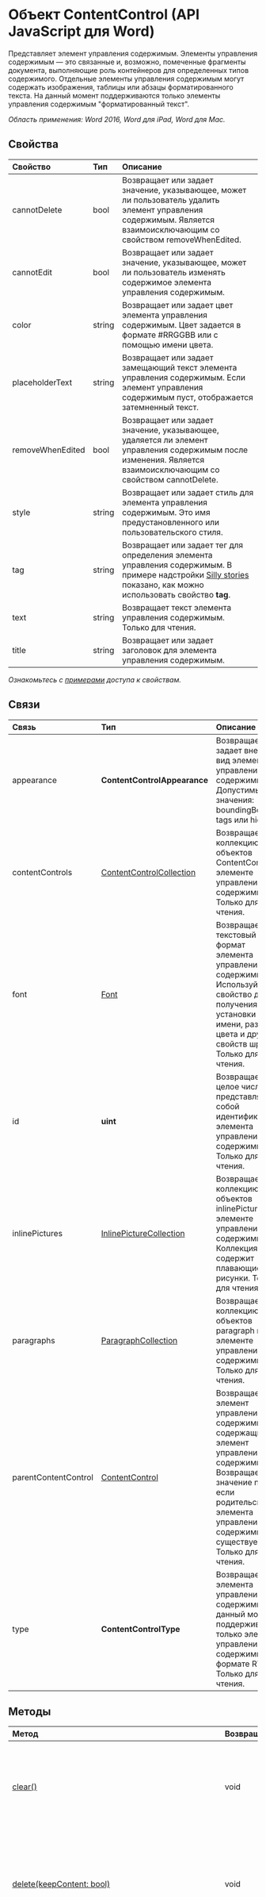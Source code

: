 ﻿# Объект ContentControl (API JavaScript для Word)

Представляет элемент управления содержимым. Элементы управления содержимым — это связанные и, возможно, помеченные фрагменты документа, выполняющие роль контейнеров для определенных типов содержимого. Отдельные элементы управления содержимым могут содержать изображения, таблицы или абзацы форматированного текста. На данный момент поддерживаются только элементы управления содержимым "форматированный текст".

_Область применения: Word 2016, Word для iPad, Word для Mac._

## Свойства
| Свойство     | Тип   |Описание
|:---------------|:--------|:----------|
|cannotDelete|bool|Возвращает или задает значение, указывающее, может ли пользователь удалить элемент управления содержимым. Является взаимоисключающим со свойством removeWhenEdited.|
|cannotEdit|bool|Возвращает или задает значение, указывающее, может ли пользователь изменять содержимое элемента управления содержимым.|
|color|string|Возвращает или задает цвет элемента управления содержимым. Цвет задается в формате #RRGGBB или с помощью имени цвета.|
|placeholderText|string|Возвращает или задает замещающий текст элемента управления содержимым. Если элемент управления содержимым пуст, отображается затемненный текст.|
|removeWhenEdited|bool|Возвращает или задает значение, указывающее, удаляется ли элемент управления содержимым после изменения. Является взаимоисключающим со свойством cannotDelete.|
|style|string|Возвращает или задает стиль для элемента управления содержимым. Это имя предустановленного или пользовательского стиля.|
|tag|string|Возвращает или задает тег для определения элемента управления содержимым. В примере надстройки [Silly stories](https://aka.ms/sillystorywordaddin) показано, как можно использовать свойство **tag**.|
|text|string|Возвращает текст элемента управления содержимым. Только для чтения.|
|title|string|Возвращает или задает заголовок для элемента управления содержимым.|

_Ознакомьтесь с [примерами](#примерами) доступа к свойствам._

## Связи
| Связь | Тип   |Описание|
|:---------------|:--------|:----------|
|appearance|**ContentControlAppearance**|Возвращает или задает внешний вид элемента управления содержимым. Допустимые значения: boundingBox, tags или hidden.|
|contentControls|[ContentControlCollection](contentcontrolcollection.md)|Возвращает коллекцию объектов ContentControl в элементе управления содержимым. Только для чтения.|
|font|[Font](font.md)|Возвращает текстовый формат элемента управления содержимым. Используйте это свойство для получения и установки имени, размера, цвета и других свойств шрифта. Только для чтения.|
|id|**uint**|Возвращает целое число, представляющее собой идентификатор элемента управления содержимым. Только для чтения.|
|inlinePictures|[InlinePictureCollection](inlinepicturecollection.md)|Возвращает коллекцию объектов inlinePicture в элементе управления содержимым. Коллекция не содержит плавающие рисунки. Только для чтения.|
|paragraphs|[ParagraphCollection](paragraphcollection.md)|Возвращает коллекцию объектов paragraph в элементе управления содержимым. Только для чтения.|
|parentContentControl|[ContentControl](contentcontrol.md)|Возвращает элемент управления содержимым, содержащий элемент управления содержимым. Возвращает значение null, если родительского элемента управления содержимым не существует. Только для чтения.|
|type|**ContentControlType**|Возвращает тип элемента управления содержимым. На данный момент поддерживаются только элементы управления содержимым в формате RTF. Только для чтения.|

## Методы

| Метод           | Возвращаемый тип    |Описание|
|:---------------|:--------|:----------|
|[clear()](#clear)|void|Очищает содержимое элемента управления содержимым. Пользователь может отменить очистку содержимого.|
|[delete(keepContent: bool)](#deletekeepcontent-bool)|void|Удаляет элемент управления содержимым и его содержимое. Если параметру keepContent присвоено значение true, содержимое не удаляется.|
|[getHtml()](#gethtml)|string|Возвращает HTML-представление для объекта элемента управления содержимым.|
|[getOoxml()](#getooxml)|string|Возвращает OOXML-представление объекта элемента управления содержимым.|
|[insertBreak(breakType: BreakType, insertLocation: InsertLocation)](#insertbreakbreaktype-breaktype-insertlocation-insertlocation)|void|Вставляет разрыв в указанном расположении. Разрыв можно вставить только в объекты, содержащиеся в основном тексте документа, за исключением разрыва строки, который можно вставить в любой объект в тексте. Возможные значения insertLocation: Before, After, Start и End.|
|[insertFileFromBase64(base64File: string, insertLocation: InsertLocation)](#insertfilefrombase64base64file-string-insertlocation-insertlocation)|[Range](range.md)|Вставляет документ в текущий элемент управления содержимым в указанном расположении. Возможные значения insertLocation: Replace, Start и End.|
|[insertHtml(html: string, insertLocation: InsertLocation)](#inserthtmlhtml-string-insertlocation-insertlocation)|[Range](range.md)|Вставляет HTML-код в элемент управления содержимым в указанном расположении. Возможные значения insertLocation: Replace, Start и End.|
|[insertInlinePictureFromBase64(base64EncodedImage: string, insertLocation: InsertLocation)](#insertinlinepicturefrombase64base64encodedimage-string-insertlocation-insertlocation)|[InlinePicture](inlinepicture.md)|Вставляет встроенный рисунок в элемент управления содержимым в указанном расположении. Возможные значения insertLocation: Replace, Start и End. |
|[insertOoxml(ooxml: string, insertLocation: InsertLocation)](#insertooxmlooxml-string-insertlocation-insertlocation)|[Range](range.md)|Вставляет код OOXML или wordProcessingML в элемент управления содержимым в указанном расположении.  Возможные значения insertLocation: Replace, Start и End.|
|[insertParagraph(paragraphText: string, insertLocation: InsertLocation)](#insertparagraphparagraphtext-string-insertlocation-insertlocation)|[Paragraph](paragraph.md)|Вставляет абзац в указанном расположении. Возможные значения insertLocation: Before, After, Start и End.|
|[insertText(text: string, insertLocation: InsertLocation)](#inserttexttext-string-insertlocation-insertlocation)|[Range](range.md)|Вставляет текст в элемент управления содержимым в указанном расположении. Возможные значения insertLocation: Replace, Start и End.|
|[load(param: object)](#loadparam-object)|void|Заполняет прокси-объект, созданный в слое JavaScript, значениями свойства и объекта, указанными в параметре.|
|[search(searchText: string, searchOptions: ParamTypeStrings.SearchOptions)](#searchsearchtext-string-searchoptions-paramtypestrings.searchoptions)|[SearchResultCollection](searchresultcollection.md)|Выполняет поиск с помощью указанного объекта searchOptions в области объекта элемента управления содержимым. Результат поиска — это коллекция объектов диапазона.|
|[select(selectionMode: SelectionMode)](#selectselectionmode-selectionmode)|void|Выбирает элемент управления содержимым. При этом Word переходит к выделенному фрагменту. Возможные режимы выбора: Select, Start и End.|

## Сведения о методе

### clear()
Очищает содержимое элемента управления содержимым. Пользователь может отменить операцию для очищенного содержимого.

#### Синтаксис
```js
contentControlObject.clear();
```

#### Параметры
Нет

#### Возвращаемое значение
void

#### Примеры
```js
// Run a batch operation against the Word object model.
Word.run(function (context) {
    
    // Create a proxy object for the content controls collection.
    var contentControls = context.document.contentControls;
    
    // Queue a command to load the content controls collection.
    contentControls.load('text');
     
    // Synchronize the document state by executing the queued commands, 
    // and return a promise to indicate task completion.
    return context.sync().then(function () {
        
        if (contentControls.items.length === 0) {
            console.log("There isn't a content control in this document.");
        } else {
            
            // Queue a command to clear the contents of the first content control.
            contentControls.items[0].clear();
            // Synchronize the document state by executing the queued commands, 
            // and return a promise to indicate task completion.
            return context.sync().then(function () {
                console.log('Content control cleared of contents.');
            });      
        }
            
    });  
})
.catch(function (error) {
    console.log('Error: ' + JSON.stringify(error));
    if (error instanceof OfficeExtension.Error) {
        console.log('Debug info: ' + JSON.stringify(error.debugInfo));
    }
});

```

### delete(keepContent: bool)
Удаляет элемент управления содержимым и его содержимое. Если свойство keepContent имеет значение true, содержимое не будет удалено.

#### Синтаксис
```js
contentControlObject.delete(keepContent);
```

#### Параметры
| Параметр    | Тип   |Описание|
|:---------------|:--------|:----------|
|keepContent|bool|Обязательный параметр. Указывает, следует ли удалить содержимое вместе с элементом управления содержимым. Если свойству keepContent задано значение true, содержимое не удаляется.|

#### Возвращаемое значение
void

#### Примеры
```js
// Run a batch operation against the Word object model.
Word.run(function (context) {
    
    // Create a proxy object for the content controls collection.
    var contentControls = context.document.contentControls;
    
    // Queue a command to load the content controls collection.
    contentControls.load('text');
     
    // Synchronize the document state by executing the queued commands, 
    // and return a promise to indicate task completion.
    return context.sync().then(function () {
        
        if (contentControls.items.length === 0) {
            console.log("There isn't a content control in this document.");
        } else {
            
            // Queue a command to delete the first content control. The
            // contents will remain in the document.
            contentControls.items[0].delete(true);
            // Synchronize the document state by executing the queued commands, 
            // and return a promise to indicate task completion.
            return context.sync().then(function () {
                console.log('Content control cleared of contents.');
            });      
        }
            
    });  
})
.catch(function (error) {
    console.log('Error: ' + JSON.stringify(error));
    if (error instanceof OfficeExtension.Error) {
        console.log('Debug info: ' + JSON.stringify(error.debugInfo));
    }
});
```


### getHtml()
Возвращает HTML-представление объекта элемента управления содержимым.

#### Синтаксис
```js
contentControlObject.getHtml();
```

#### Параметры
Нет

#### Возвращаемое значение
string

#### Примеры
```js
// Run a batch operation against the Word object model.
Word.run(function (context) {
    
    // Create a proxy object for the content controls collection that contains a specific tag.
    var contentControlsWithTag = context.document.contentControls.getByTag('Customer-Address');
    
    // Queue a command to load the tag property for all of content controls. 
    context.load(contentControlsWithTag, 'tag');
     
    // Synchronize the document state by executing the queued commands, 
    // and return a promise to indicate task completion.
    return context.sync().then(function () {
        if (contentControlsWithTag.items.length === 0) {
            console.log('No content control found.');
        }
        else {
            // Queue a command to get the HTML contents of the first content control.
            var html = contentControlsWithTag.items[0].getHtml();
        
            // Synchronize the document state by executing the queued commands, 
            // and return a promise to indicate task completion.
            return context.sync()
                .then(function () {
                    console.log('Content control HTML: ' + html.value);
            });
        }
    });  
})
.catch(function (error) {
    console.log('Error: ' + JSON.stringify(error));
    if (error instanceof OfficeExtension.Error) {
        console.log('Debug info: ' + JSON.stringify(error.debugInfo));
    }
});
```

### getOoxml()
Возвращает OOXML-представление объекта элемента управления содержимым.

#### Синтаксис
```js
contentControlObject.getOoxml();
```

#### Параметры
Нет

#### Возвращаемое значение
string

#### Примеры
```js
// Run a batch operation against the Word object model.
Word.run(function (context) {
    
    // Create a proxy object for the content controls collection.
    var contentControls = context.document.contentControls;
    
    // Queue a command to load the id property for all of the content controls. 
    context.load(contentControls, 'id');
     
    // Synchronize the document state by executing the queued commands, 
    // and return a promise to indicate task completion.
    return context.sync().then(function () {
        if (contentControls.items.length === 0) {
            console.log('No content control found.');
        }
        else {
            // Queue a command to get the OOXML contents of the first content control.
            var ooxml = contentControls.items[0].getOoxml();
        
            // Synchronize the document state by executing the queued commands, 
            // and return a promise to indicate task completion.
            return context.sync()
                .then(function () {
                    console.log('Content control OOXML: ' + ooxml.value);
            });
        }
    });  
})
.catch(function (error) {
    console.log('Error: ' + JSON.stringify(error));
    if (error instanceof OfficeExtension.Error) {
        console.log('Debug info: ' + JSON.stringify(error.debugInfo));
    }
});
```

### insertBreak(breakType: BreakType, insertLocation: InsertLocation)
Вставляет разрыв в указанном расположении. Разрыв можно вставить только в объекты, содержащиеся в основном тексте документа, за исключением разрыва строки, который можно вставить в любой объект в тексте. Возможные значения InsertLocation: Before, After, Start и End.

#### Синтаксис
```js
contentControlObject.insertBreak(breakType, insertLocation);
```

#### Параметры
| Параметр    | Тип   |Описание|
|:---------------|:--------|:----------|
|breakType|BreakType|Обязательный параметр. Тип разрыва (breakType.md)|
|insertLocation|InsertLocation|Обязательный параметр. Возможные значения: Before, After, Start и End.|

#### Возвращаемое значение
void

#### Дополнительные сведения
За исключением разрывов строк, вы не можете вставлять разрывы в объекты, содержащиеся в верхних и нижних колонтитулах, сносках, концевых сносках, примечаниях и текстовых полях.  

#### Примеры
```js
// Run a batch operation against the Word object model.
Word.run(function (context) {
    
    // Create a proxy object for the content controls collection.
    var contentControls = context.document.contentControls;
    
    // Queue a commmand to load the id property for all of content controls. 
    context.load(contentControls, 'id');
    
    // Synchronize the document state by executing the queued commands, 
    // and return a promise to indicate task completion. We now will have 
    // access to the content control collection.
    return context.sync().then(function () {
        if (contentControls.items.length === 0) {
            console.log('No content control found.');
        }
        else {
            // Queue a command to insert a page break after the first content control. 
            contentControls.items[0].insertBreak('page', "After");
            
            // Synchronize the document state by executing the queued commands, 
            // and return a promise to indicate task completion. 
            return context.sync()
                .then(function () {
                    console.log('Inserted a page break after the first content control.');    
            });
        }
    });  
})
.catch(function (error) {
    console.log('Error: ' + JSON.stringify(error));
    if (error instanceof OfficeExtension.Error) {
        console.log('Debug info: ' + JSON.stringify(error.debugInfo));
    }
});
```

### insertFileFromBase64(base64File: string, insertLocation: InsertLocation)
Вставляет документ в текущий элемент управления содержимым в указанном расположении. Возможные значения insertLocation: Replace, Start и End.

#### Синтаксис
```js
contentControlObject.insertFileFromBase64(base64File, insertLocation);
```

#### Параметры
| Параметр    | Тип   |Описание|
|:---------------|:--------|:----------|
|base64File|string|Обязательный параметр. Содержимое файла с кодировкой Base64, которое необходимо вставить.|
|insertLocation|InsertLocation|Обязательный параметр. Возможные значения: Replace, Start и End.|

#### Возвращаемое значение
[Range](range.md)

### insertHtml(html: string, insertLocation: InsertLocation)
Вставляет HTML-код в элемент управления содержимым в указанном расположении. Возможные значения insertLocation: Replace, Start и End.

#### Синтаксис
```js
contentControlObject.insertHtml(html, insertLocation);
```

#### Параметры
| Параметр    | Тип   |Описание|
|:---------------|:--------|:----------|
|html|string|Обязательный параметр. HTML-код, который необходимо вставить в элемент управления содержимым.|
|insertLocation|InsertLocation|Обязательный параметр. Возможные значения: Replace, Start и End.|

#### Возвращаемое значение
[Range](range.md)

#### Примеры
```js
// Run a batch operation against the Word object model.
Word.run(function (context) {
    
    // Create a proxy object for the content controls collection.
    var contentControls = context.document.contentControls;
    
    // Queue a command to load the id property for all of the content controls. 
    context.load(contentControls, 'id');
     
    // Synchronize the document state by executing the queued commands, 
    // and return a promise to indicate task completion.
    return context.sync().then(function () {
        if (contentControls.items.length === 0) {
            console.log('No content control found.');
        }
        else {
            // Queue a command to put HTML into the contents of the first content control.
            contentControls.items[0].insertHtml('<strong>HTML content inserted into the content control.</strong>', 'Start');
        
            // Synchronize the document state by executing the queued commands, 
            // and return a promise to indicate task completion.
            return context.sync()
                .then(function () {
                    console.log('Inserted HTML in the first content control.');
            });
        }
    });  
})
.catch(function (error) {
    console.log('Error: ' + JSON.stringify(error));
    if (error instanceof OfficeExtension.Error) {
        console.log('Debug info: ' + JSON.stringify(error.debugInfo));
    }
});
```

### insertInlinePictureFromBase64(base64EncodedImage: string, insertLocation: InsertLocation)
Вставляет встроенный рисунок в элемент управления содержимым в указанном расположении. Возможные значения insertLocation: Replace, Start и End.

#### Синтаксис
contentControlObject.insertInlinePictureFromBase64(image, insertLocation);

#### Параметры
| Параметр    | Тип   |Описание|
|:---------------|:--------|:----------|
|base64EncodedImage|string|Обязательный параметр. Вставляемое в элемент управления содержимым изображение в кодировке base64.|
|insertLocation|InsertLocation|Обязательный параметр. Возможные значения: Replace, Start и End.|

#### Возвращаемое значение
[InlinePicture](inlinepicture.md)



### insertOoxml(ooxml: string, insertLocation: InsertLocation)
Вставляет OOXML или wordProcessingML в элемент управления содержимым в указанном расположении. Возможные значения insertLocation: Replace, Start и End.

#### Синтаксис
```js
contentControlObject.insertOoxml(ooxml, insertLocation);
```

#### Параметры
| Параметр    | Тип   |Описание|
|:---------------|:--------|:----------|
|"ooxml"|string|Обязательный параметр. OOXML или wordProcessingML, который необходимо вставить в элемент управления содержимым.|
|insertLocation|InsertLocation|Обязательный параметр. Возможные значения: Replace, Start и End.|

#### Возвращаемое значение
[Range](range.md)

#### Примеры
```js
// Run a batch operation against the Word object model.
Word.run(function (context) {
    
    // Create a proxy object for the content controls collection.
    var contentControls = context.document.contentControls;
    
    // Queue a command to load the id property for all of the content controls. 
    context.load(contentControls, 'id');
     
    // Synchronize the document state by executing the queued commands, 
    // and return a promise to indicate task completion.
    return context.sync().then(function () {
        if (contentControls.items.length === 0) {
            console.log('No content control found.');
        }
        else {
            // Queue a command to put OOXML into the contents of the first content control.
            contentControls.items[0].insertOoxml("<pkg:package xmlns:pkg='http://schemas.microsoft.com/office/2006/xmlPackage'><pkg:part pkg:name='/_rels/.rels' pkg:contentType='application/vnd.openxmlformats-package.relationships+xml' pkg:padding='512'><pkg:xmlData><Relationships xmlns='http://schemas.openxmlformats.org/package/2006/relationships'><Relationship Id='rId1' Type='http://schemas.openxmlformats.org/officeDocument/2006/relationships/officeDocument' Target='word/document.xml'/></Relationships></pkg:xmlData></pkg:part><pkg:part pkg:name='/word/document.xml' pkg:contentType='application/vnd.openxmlformats-officedocument.wordprocessingml.document.main+xml'><pkg:xmlData><w:document xmlns:w='http://schemas.openxmlformats.org/wordprocessingml/2006/main' ><w:body><w:p><w:pPr><w:spacing w:before='360' w:after='0' w:line='480' w:lineRule='auto'/><w:rPr><w:color w:val='70AD47' w:themeColor='accent6'/><w:sz w:val='28'/></w:rPr></w:pPr><w:r><w:rPr><w:color w:val='70AD47' w:themeColor='accent6'/><w:sz w:val='28'/></w:rPr><w:t>This text has formatting directly applied to achieve its font size, color, line spacing, and paragraph spacing.</w:t></w:r></w:p></w:body></w:document></pkg:xmlData></pkg:part></pkg:package>", "End");
        
            // Synchronize the document state by executing the queued commands, 
            // and return a promise to indicate task completion.
            return context.sync()
                .then(function () {
                    console.log('Inserted OOXML in the first content control.');
            });
        }
    });  
})
.catch(function (error) {
    console.log('Error: ' + JSON.stringify(error));
    if (error instanceof OfficeExtension.Error) {
        console.log('Debug info: ' + JSON.stringify(error.debugInfo));
    }
});
```

#### Дополнительные сведения
Рекомендации по работе с OOXML см. в статье [Создание улучшенных надстроек для Word с использованием Office Open XML](https://msdn.microsoft.com/en-us/library/office/dn423225.aspx).

### insertParagraph(paragraphText: string, insertLocation: InsertLocation)
Вставляет абзац в указанном расположении. Возможные значения insertLocation: Before, After, Start и End.

#### Синтаксис
```js
contentControlObject.insertParagraph(paragraphText, insertLocation);
```

#### Параметры
| Параметр    | Тип   |Описание|
|:---------------|:--------|:----------|
|paragraphText|string|Обязательный параметр. Текст абзаца, который необходимо вставить.|
|insertLocation|InsertLocation|Обязательный параметр. Возможные значения: Before, After, Start и End.|

#### Возвращаемое значение
[Paragraph](paragraph.md)

#### Примеры
```js
// Run a batch operation against the Word object model.
Word.run(function (context) {
    
    // Create a proxy object for the content controls collection.
    var contentControls = context.document.contentControls;
    
    // Queue a command to load the id property for all of the content controls. 
    context.load(contentControls, 'id');
     
    // Synchronize the document state by executing the queued commands, 
    // and return a promise to indicate task completion.
    return context.sync().then(function () {
        if (contentControls.items.length === 0) {
            console.log('No content control found.');
        }
        else {
            // Queue a command to insert a paragraph after the first content control. 
            contentControls.items[0].insertParagraph('Text of the inserted paragraph.', 'After');
        
            // Synchronize the document state by executing the queued commands, 
            // and return a promise to indicate task completion.
            return context.sync()
                .then(function () {
                    console.log('Inserted a paragraph after the first content control.');
            });
        }
    });  
})
.catch(function (error) {
    console.log('Error: ' + JSON.stringify(error));
    if (error instanceof OfficeExtension.Error) {
        console.log('Debug info: ' + JSON.stringify(error.debugInfo));
    }
});
```

### insertText(text: string, insertLocation: InsertLocation)
Вставляет текст в элемент управления содержимым в указанном расположении. Возможные значения insertLocation: Replace, Start и End.

#### Синтаксис
```js
contentControlObject.insertText(text, insertLocation);
```

#### Параметры
| Параметр    | Тип   |Описание|
|:---------------|:--------|:----------|
|text|string|Обязательный параметр. Текст, который необходимо вставить в элемент управления содержимым.|
|insertLocation|InsertLocation|Обязательный параметр. Возможные значения: Replace, Start и End.|

#### Возвращаемое значение
[Range](range.md)

#### Примеры
```js
// Run a batch operation against the Word object model.
Word.run(function (context) {
    
    // Create a proxy object for the content controls collection.
    var contentControls = context.document.contentControls;
    
    // Queue a command to load the id property for all of the content controls. 
    context.load(contentControls, 'id');
     
    // Synchronize the document state by executing the queued commands, 
    // and return a promise to indicate task completion.
    return context.sync().then(function () {
        if (contentControls.items.length === 0) {
            console.log('No content control found.');
        }
        else {
            // Queue a command to replace text in the first content control. 
            contentControls.items[0].insertText('Replaced text in the first content control.', 'Replace');
        
            // Synchronize the document state by executing the queued commands, 
            // and return a promise to indicate task completion.
            return context.sync()
                .then(function () {
                    console.log('Replaced text in the first content control.');
            });
        }
    });  
})
.catch(function (error) {
    console.log('Error: ' + JSON.stringify(error));
    if (error instanceof OfficeExtension.Error) {
        console.log('Debug info: ' + JSON.stringify(error.debugInfo));
    }
});
```

В примере надстройки [Silly stories](https://aka.ms/sillystorywordaddin) показано, как использовать метод **insertText**.

### load(param: object)
Заполняет прокси-объект, созданный в слое JavaScript, значениями свойства и объекта, указанными в параметре.

#### Синтаксис
```js
object.load(param);
```

#### Параметры
| Параметр    | Тип   |Описание|
|:---------------|:--------|:----------|
|param|object|Необязательный параметр. Принимает имена параметров и связей в виде строки с разделителями или массива. Либо укажите объект [loadOption](loadoption.md).|

#### Возвращаемое значение
void

#### Примеры
```js
// Run a batch operation against the Word object model.
Word.run(function (context) {
    
    // Create a proxy range object for the current selection.
    var range = context.document.getSelection();
    
    // Queue a commmand to create the content control.
    var myContentControl = range.insertContentControl();
    myContentControl.tag = 'Customer-Address';
    myContentControl.title = ' has t';
    myContentControl.style = 'Heading 2';
    myContentControl.insertText('One Microsoft Way, Redmond, WA 98052', 'replace');
    myContentControl.cannotEdit = true;
    
    // Queue a command to load the id property for the content control you created.
    context.load(myContentControl, 'id');
    
    // Synchronize the document state by executing the queued commands, 
    // and return a promise to indicate task completion.
    return context.sync().then(function () {
        console.log('Created content control with id: ' + myContentControl.id);
    });  
})
.catch(function (error) {
    console.log('Error: ' + JSON.stringify(error));
    if (error instanceof OfficeExtension.Error) {
        console.log('Debug info: ' + JSON.stringify(error.debugInfo));
    }
});
```

### search(searchText: string, searchOptions: ParamTypeStrings.SearchOptions)
Выполняет поиск с помощью указанного объекта searchOptions в области объекта элемента управления содержимым. Результат поиска — это коллекция объектов диапазона.

#### Синтаксис
```js
contentControlObject.search(searchText, searchOptions);
```

#### Параметры
| Параметр    | Тип   |Описание|
|:---------------|:--------|:----------|
|searchText|string|Обязательный параметр. Текст для поиска.|
|[searchOptions](searchoptions.md)|ParamTypeStrings.SearchOptions|Необязательный параметр. Параметры поиска.|

#### Возвращаемое значение
[SearchResultCollection](searchresultcollection.md)

### select(selectionMode: SelectionMode)
Выбирает элемент управления контентом. При этом Word переходит к выделенному фрагменту. Возможные режимы выбора: Select, Start и End.

#### Синтаксис
```js
contentControlObject.select(selectionMode);
```

#### Параметры
| Параметр    | Тип   |Описание|
|:---------------|:--------|:----------|
|selectionMode|SelectionMode|Необязательный параметр. Возможные режимы выбора: Select, Start и End. Значение по умолчанию — Select.|

#### Возвращаемое значение
void

#### Примеры
```js
// Run a batch operation against the Word object model.
Word.run(function (context) {
    
    // Create a proxy object for the content controls collection.
    var contentControls = context.document.contentControls;
    
    // Queue a command to load the id property for all of the content controls. 
    context.load(contentControls, 'id');
     
    // Synchronize the document state by executing the queued commands, 
    // and return a promise to indicate task completion.
    return context.sync().then(function () {
        if (contentControls.items.length === 0) {
            console.log('No content control found.');
        }
        else {
            // Queue a command to select the first content control.
            contentControls.items[0].select();
        
            // Synchronize the document state by executing the queued commands, 
            // and return a promise to indicate task completion.
            return context.sync()
                .then(function () {
                    console.log('Selected the first content control.');
            });
        }
    });  
})
.catch(function (error) {
    console.log('Error: ' + JSON.stringify(error));
    if (error instanceof OfficeExtension.Error) {
        console.log('Debug info: ' + JSON.stringify(error.debugInfo));
    }
});
```

## Примеры доступа к свойствам

### Загрузка всех свойств элемента управления содержимым
```js
// Run a batch operation against the Word object model.
Word.run(function (context) {
    
    // Create a proxy object for the content controls collection.
    var contentControls = context.document.contentControls;
    
    // Queue a command to load the id property for all of the content controls. 
    context.load(contentControls, 'id');
     
    // Synchronize the document state by executing the queued commands, 
    // and return a promise to indicate task completion.
    return context.sync().then(function () {
        if (contentControls.items.length === 0) {
            console.log('No content control found.');
        }
        else {
            // Queue a command to load the properties on the first content control. 
            contentControls.items[0].load(  'appearance,' +
                                            'cannotDelete,' +
                                            'cannotEdit,' +
                                            'id,' +
                                            'placeHolderText,' +
                                            'removeWhenEdited,' +
                                            'title,' +
                                            'text,' +
                                            'type,' +
                                            'style,' +
                                            'tag,' +
                                            'font/size,' +
                                            'font/name,' +
                                            'font/color');             
        
            // Synchronize the document state by executing the queued commands, 
            // and return a promise to indicate task completion.
            return context.sync()
                .then(function () {
                    console.log('Property values of the first content control:' + 
                        '   ----- appearance: ' + contentControls.items[0].appearance + 
                        '   ----- cannotDelete: ' + contentControls.items[0].cannotDelete +
                        '   ----- cannotEdit: ' + contentControls.items[0].cannotEdit +
                        '   ----- color: ' + contentControls.items[0].color +
                        '   ----- id: ' + contentControls.items[0].id +
                        '   ----- placeHolderText: ' + contentControls.items[0].placeholderText +
                        '   ----- removeWhenEdited: ' + contentControls.items[0].removeWhenEdited +
                        '   ----- title: ' + contentControls.items[0].title +
                        '   ----- text: ' + contentControls.items[0].text +
                        '   ----- type: ' + contentControls.items[0].type +
                        '   ----- style: ' + contentControls.items[0].style +
                        '   ----- tag: ' + contentControls.items[0].tag +
                        '   ----- font size: ' + contentControls.items[0].font.size +
                        '   ----- font name: ' + contentControls.items[0].font.name +
                        '   ----- font color: ' + contentControls.items[0].font.color);
            });
        }
    });  
})
.catch(function (error) {
    console.log('Error: ' + JSON.stringify(error));
    if (error instanceof OfficeExtension.Error) {
        console.log('Debug info: ' + JSON.stringify(error.debugInfo));
    }
});
```

## Сведения о поддержке
Используйте [набор требований](../office-add-in-requirement-sets.md) в проверках среды выполнения, чтобы обеспечить поддержку ведущей версии Word для своего приложения. Дополнительные сведения о требованиях ведущих приложений и серверов Office см. в статье [Требования для запуска надстроек Office](../../docs/overview/requirements-for-running-office-add-ins.md).